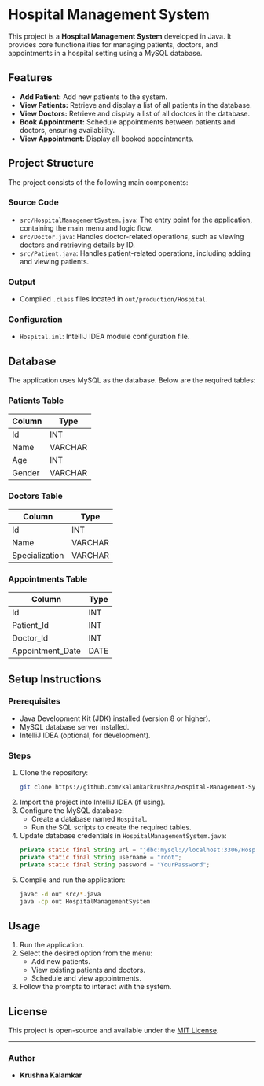 # Hospital Management System

This project is a **Hospital Management System** developed in Java. It provides core functionalities for managing patients, doctors, and appointments in a hospital setting using a MySQL database.

## Features

- **Add Patient:** Add new patients to the system.
- **View Patients:** Retrieve and display a list of all patients in the database.
- **View Doctors:** Retrieve and display a list of all doctors in the database.
- **Book Appointment:** Schedule appointments between patients and doctors, ensuring availability.
- **View Appointment:** Display all booked appointments.

## Project Structure

The project consists of the following main components:

### Source Code
- `src/HospitalManagementSystem.java`: The entry point for the application, containing the main menu and logic flow.
- `src/Doctor.java`: Handles doctor-related operations, such as viewing doctors and retrieving details by ID.
- `src/Patient.java`: Handles patient-related operations, including adding and viewing patients.

### Output
- Compiled `.class` files located in `out/production/Hospital`.

### Configuration
- `Hospital.iml`: IntelliJ IDEA module configuration file.

## Database

The application uses MySQL as the database. Below are the required tables:

### Patients Table
| Column  | Type    |
|---------|---------|
| Id      | INT     |
| Name    | VARCHAR |
| Age     | INT     |
| Gender  | VARCHAR |

### Doctors Table
| Column        | Type    |
|---------------|---------|
| Id            | INT     |
| Name          | VARCHAR |
| Specialization| VARCHAR |

### Appointments Table
| Column           | Type    |
|------------------|---------|
| Id               | INT     |
| Patient_Id       | INT     |
| Doctor_Id        | INT     |
| Appointment_Date | DATE    |

## Setup Instructions

### Prerequisites

- Java Development Kit (JDK) installed (version 8 or higher).
- MySQL database server installed.
- IntelliJ IDEA (optional, for development).

### Steps

1. Clone the repository:
   ```bash
   git clone https://github.com/kalamkarkrushna/Hospital-Management-System.git
   ```
2. Import the project into IntelliJ IDEA (if using).
3. Configure the MySQL database:
   - Create a database named `Hospital`.
   - Run the SQL scripts to create the required tables.
4. Update database credentials in `HospitalManagementSystem.java`:
   ```java
   private static final String url = "jdbc:mysql://localhost:3306/Hospital";
   private static final String username = "root";
   private static final String password = "YourPassword";
   ```
5. Compile and run the application:
   ```bash
   javac -d out src/*.java
   java -cp out HospitalManagementSystem
   ```

## Usage

1. Run the application.
2. Select the desired option from the menu:
   - Add new patients.
   - View existing patients and doctors.
   - Schedule and view appointments.
3. Follow the prompts to interact with the system.

## License

This project is open-source and available under the [MIT License](LICENSE).

---

### Author

- **Krushna Kalamkar**
